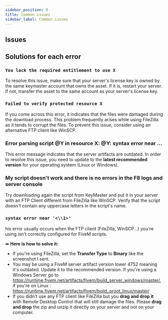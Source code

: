 ```yaml
---
sidebar_position: 0
title: Common issues
sidebar_label: Common issues
---
```


## Issues

## Solutions for each error

### `You lack the required entitlement to use X`

To resolve this issue, make sure that your server's license key is owned by the same keymaster account that owns the asset. If it is, restart your server. If not, transfer the asset to the same account as your server's license key.

### `Failed to verify protected resource X`

If you come across this error, it indicates that the files were damaged during the download process. This problem frequently arises while using FileZilla as it tends to corrupt the files. To prevent this issue, consider using an alternative FTP client like WinSCP.

### Error parsing script @Y in resource X: @Y: syntax error near ...

This error message indicates that the server artifacts are outdated. In order to resolve this issue, you need to update to the **latest recommended version** for your operating system (Linux or Windows).

### My script doesn't work and there is no errors in the F8 logs and server console

Try downloading again the script from KeyMaster and put it in your server with an FTP Client different from FileZilla like WinSCP.
Verify that the script doesn't contain any uppercase letters in the script's name.

### `syntax error near '<\\1>'`

his error usually occurs when the FTP client (FileZilla, WinSCP...) you're using isn't correctly configured for FiveM scripts. 

➡ **Here is how to solve it:**

- If you're using FileZilla, set the **Transfer Type** to **Binary** like the screenshot I sent.
- You may be using a FiveM server artifact version lower 4752 meaning it's outdated. Update it to the recommended version. If you're using a Windows Server go to https://runtime.fivem.net/artifacts/fivem/build_server_windows/master/, if you're on Linux : https://runtime.fivem.net/artifacts/fivem/build_proot_linux/master/
- If you didn't use any FTP client like FileZilla but you **drag and drop it** with Remote Desktop Control that will still damage the files. Please **drag and drop** the zip and unzip it directly on your server and not on your computer.